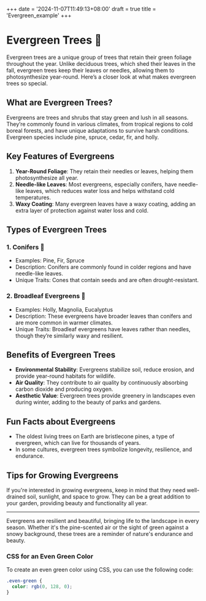 +++
date = '2024-11-07T11:49:13+08:00'
draft = true
title = 'Evergreen_example'
+++

# Evergreen Trees 🌲

Evergreen trees are a unique group of trees that retain their green foliage throughout the year. Unlike deciduous trees, which shed their leaves in the fall, evergreen trees keep their leaves or needles, allowing them to photosynthesize year-round. Here’s a closer look at what makes evergreen trees so special.

## What are Evergreen Trees?

Evergreens are trees and shrubs that stay green and lush in all seasons. They’re commonly found in various climates, from tropical regions to cold boreal forests, and have unique adaptations to survive harsh conditions. Evergreen species include pine, spruce, cedar, fir, and holly.

## Key Features of Evergreens

1. **Year-Round Foliage**: They retain their needles or leaves, helping them photosynthesize all year.
2. **Needle-like Leaves**: Most evergreens, especially conifers, have needle-like leaves, which reduces water loss and helps withstand cold temperatures.
3. **Waxy Coating**: Many evergreen leaves have a waxy coating, adding an extra layer of protection against water loss and cold.

## Types of Evergreen Trees

### 1. **Conifers** 🌲
   - Examples: Pine, Fir, Spruce
   - Description: Conifers are commonly found in colder regions and have needle-like leaves.
   - Unique Traits: Cones that contain seeds and are often drought-resistant.

### 2. **Broadleaf Evergreens** 🍃
   - Examples: Holly, Magnolia, Eucalyptus
   - Description: These evergreens have broader leaves than conifers and are more common in warmer climates.
   - Unique Traits: Broadleaf evergreens have leaves rather than needles, though they’re similarly waxy and resilient.

## Benefits of Evergreen Trees

- **Environmental Stability**: Evergreens stabilize soil, reduce erosion, and provide year-round habitats for wildlife.
- **Air Quality**: They contribute to air quality by continuously absorbing carbon dioxide and producing oxygen.
- **Aesthetic Value**: Evergreen trees provide greenery in landscapes even during winter, adding to the beauty of parks and gardens.

## Fun Facts about Evergreens

- The oldest living trees on Earth are bristlecone pines, a type of evergreen, which can live for thousands of years.
- In some cultures, evergreen trees symbolize longevity, resilience, and endurance.

## Tips for Growing Evergreens

If you're interested in growing evergreens, keep in mind that they need well-drained soil, sunlight, and space to grow. They can be a great addition to your garden, providing beauty and functionality all year.

---

Evergreens are resilient and beautiful, bringing life to the landscape in every season. Whether it's the pine-scented air or the sight of green against a snowy background, these trees are a reminder of nature's endurance and beauty.

### CSS for an Even Green Color

To create an even green color using CSS, you can use the following code:

```css
.even-green {
  color: rgb(0, 128, 0);
}